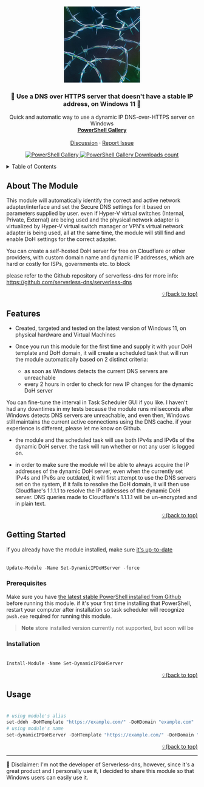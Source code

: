 <!-- Improved compatibility of back to top link: See: https://github.com/othneildrew/Best-README-Template/pull/73 -->
<a name="readme-top"></a>






<!-- PROJECT LOGO -->
<br />
<div align="center">
  <a href="https://github.com/HotCakeX/Set-DynamicIPDoHServer"><img src="https://raw.githubusercontent.com/HotCakeX/Set-DynamicIPDoHServer/main/fdsf.jpg" alt="Avatar" width="200"></a>

  <h3 align="center">💎 Use a DNS over HTTPS server that doesn't have a stable IP address, on Windows 11 💎</h3>

  <p align="center">
    Quick and automatic way to use a dynamic IP DNS-over-HTTPS server on Windows
    <br />
    <a href="https://www.powershellgallery.com/packages/Set-DynamicIPDoHServer"><strong>PowerShell Gallery</strong></a>
    <br />
    <br />
    <a href="https://github.com/HotCakeX/Set-DynamicIPDoHServer/discussions">Discussion</a>
    ·
    <a href="https://github.com/HotCakeX/Set-DynamicIPDoHServer/issues">Report Issue</a>

  </p>
</div>

<p align="center">

	
	
  <a href="https://www.powershellgallery.com/packages/Set-DynamicIPDoHServer">
    <img src="https://img.shields.io/powershellgallery/v/Set-DynamicIPDoHServer?style=social"
         alt="PowerShell Gallery">
  </a>
	
	
  <a href="https://www.powershellgallery.com/packages/Set-DynamicIPDoHServer">
    <img src="https://img.shields.io/powershellgallery/dt/Set-DynamicIPDoHServer?style=social"
         alt="PowerShell Gallery Downloads count">
  </a>
 
</p>

<!-- TABLE OF CONTENTS -->
<details>
  <summary>Table of Contents</summary>
  <ol>
     <li><a href="#about-the-module">About The Module</a></li>
    <li><a href="#features">Features</a></li>
    <li>
      <a href="#getting-started">Getting Started</a>
      <ul>
        <li><a href="#prerequisites">Prerequisites</a></li>
        <li><a href="#installation">Installation</a></li>
      </ul>
    </li>
    <li><a href="#usage">Usage</a></li>


  </ol>
</details>



<!-- ABOUT THE MODULE -->
## About The Module


This module will automatically identify the correct and active network adapter/interface and set the Secure DNS settings for it based on parameters supplied by user.
even if Hyper-V virtual switches (Internal, Private, External) are being used and the physical network adapter is virtualized by Hyper-V virtual switch manager or
VPN's virtual network adapter is being used, all at the same time, the module will still find and enable DoH settings for the correct adapter.

You can create a self-hosted DoH server for free on Cloudflare or other providers, with custom domain name and dynamic IP addresses, which are hard or costly for ISPs, governments etc. to block

please refer to the Github repository of serverless-dns for more info: https://github.com/serverless-dns/serverless-dns


<p align="right"><a href="#readme-top">💡(back to top)</a></p>



<!-- FEATURES -->
## Features


* Created, targeted and tested on the latest version of Windows 11, on physical hardware and Virtual Machines

* Once you run this module for the first time and supply it with your DoH template and DoH domain, it will create a scheduled task that will run the module automatically based on 2 distinct criteria:
  -  as soon as Windows detects the current DNS servers are unreachable
  -  every 2 hours in order to check for new IP changes for the dynamic DoH server

You can fine-tune the interval in Task Scheduler GUI if you like. I haven't had any downtimes in my tests because the module runs miliseconds after Windows detects DNS servers are unreachable, and even then, Windows still maintains the current active connections using the DNS cache. if your experience is different, please let me know on Github.

* the module and the scheduled task will use both IPv4s and IPv6s of the dynamic DoH server. the task will run whether or not any user is logged on.

* in order to make sure the module will be able to always acquire the IP addresses of the dynamic DoH server, even when the currently set IPv4s and IPv6s are outdated,
it will first attempt to use the DNS servers set on the system, if it fails to resolve the DoH domain, it will then use Cloudflare's 1.1.1.1 to resolve the IP addresses of the dynamic DoH server.
DNS queries made to Cloudflare's 1.1.1.1 will be un-encrypted and in plain text.


<p align="right"><a href="#readme-top">💡(back to top)</a></p>

<!-- GETTING STARTED -->
## Getting Started

if you already have the module installed, make sure [it's up-to-date](https://learn.microsoft.com/en-us/powershell/module/powershellget/update-module)

```PowerShell

Update-Module -Name Set-DynamicIPDoHServer -force

```

### Prerequisites

Make sure you have [the latest stable PowerShell installed from Github](https://github.com/PowerShell/PowerShell/releases/latest) before running this module. if it's your first time installing that PowerShell, restart your computer after installation so task scheduler will recognize `pwsh.exe` required for running this module.

> **Note**
> store installed version currently not supported, but soon will be</h5>

### Installation

```PowerShell

Install-Module -Name Set-DynamicIPDoHServer

```

<p align="right"><a href="#readme-top">💡(back to top)</a></p>



<!-- USAGE EXAMPLES -->
## Usage

```PowerShell

# using module's alias
set-ddoh -DoHTemplate "https://example.com/" -DoHDomain "example.com"
# using module's name
set-dynamicIPDoHServer -DoHTemplate "https://example.com/" -DoHDomain "example.com"

```

<p align="right"><a href="#readme-top">💡(back to top)</a></p>



---

🏴 Disclaimer: I'm not the developer of Serverless-dns, however, since it's a great product and I personally use it, I decided to share this module so that Windows users can easily use it.




